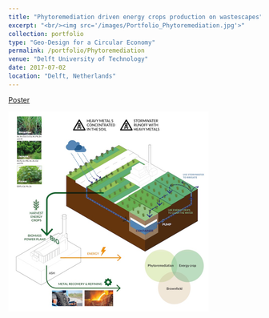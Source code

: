 ```yaml
---
title: "Phytoremediation driven energy crops production on wastescapes"
excerpt: "<br/><img src='/images/Portfolio_Phytoremediation.jpg'>"
collection: portfolio
type: "Geo-Design for a Circular Economy"
permalink: /portfolio/Phytoremediation
venue: "Delft University of Technology"
date: 2017-07-02
location: "Delft, Netherlands"
---
```


[Poster](https://yiw0104.github.io/files/Portfolio_Phytoremediation.pdf)

<img src="/images/Portfolio_Phytoremediation.jpg" width="400" height="400">

